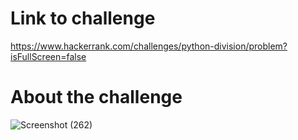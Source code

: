  # Link to challenge
https://www.hackerrank.com/challenges/python-division/problem?isFullScreen=false

# About the challenge
![Screenshot (262)](https://github.com/maddydevgits/python-daily-challenges/assets/80885515/49adfbc5-53e6-4558-8cb3-f6e519240799)
